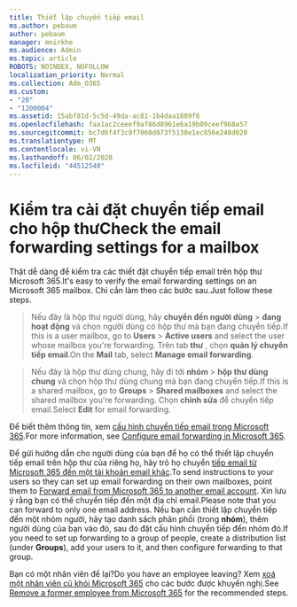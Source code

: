 ```yaml
---
title: Thiết lập chuyển tiếp email
ms.author: pebaum
author: pebaum
manager: mnirkhe
ms.audience: Admin
ms.topic: article
ROBOTS: NOINDEX, NOFOLLOW
localization_priority: Normal
ms.collection: Adm_O365
ms.custom:
- "20"
- "1200004"
ms.assetid: 15abf81d-5c5d-49da-ac81-1b4daa1809f6
ms.openlocfilehash: faa1ac2ceeef9af86d8961e6a19b09ceef968a57
ms.sourcegitcommit: bc7d6f4f3c9f7060d073f5130e1ec856e248d020
ms.translationtype: MT
ms.contentlocale: vi-VN
ms.lasthandoff: 06/02/2020
ms.locfileid: "44512540"
---
```

# <a name="check-the-email-forwarding-settings-for-a-mailbox"></a><span data-ttu-id="3af7c-102">Kiểm tra cài đặt chuyển tiếp email cho hộp thư</span><span class="sxs-lookup"><span data-stu-id="3af7c-102">Check the email forwarding settings for a mailbox</span></span>

<span data-ttu-id="3af7c-103">Thật dễ dàng để kiểm tra các thiết đặt chuyển tiếp email trên hộp thư Microsoft 365.</span><span class="sxs-lookup"><span data-stu-id="3af7c-103">It's easy to verify the email forwarding settings on an Microsoft 365 mailbox.</span></span> <span data-ttu-id="3af7c-104">Chỉ cần làm theo các bước sau.</span><span class="sxs-lookup"><span data-stu-id="3af7c-104">Just follow these steps.</span></span>
  
> <span data-ttu-id="3af7c-105">Nếu đây là hộp thư người dùng, hãy **chuyển đến người dùng** \> **đang hoạt động** và chọn người dùng có hộp thư mà bạn đang chuyển tiếp.</span><span class="sxs-lookup"><span data-stu-id="3af7c-105">If this is a user mailbox, go to **Users** \> **Active users** and select the user whose mailbox you're forwarding.</span></span> <span data-ttu-id="3af7c-106">Trên tab **thư** , chọn **quản lý chuyển tiếp email**.</span><span class="sxs-lookup"><span data-stu-id="3af7c-106">On the **Mail** tab, select **Manage email forwarding**.</span></span>

> <span data-ttu-id="3af7c-107">Nếu đây là hộp thư dùng chung, hãy đi tới **nhóm** \> **hộp thư dùng chung** và chọn hộp thư dùng chung mà bạn đang chuyển tiếp.</span><span class="sxs-lookup"><span data-stu-id="3af7c-107">If this is a shared mailbox, go to **Groups** \> **Shared mailboxes** and select the shared mailbox you're forwarding.</span></span> <span data-ttu-id="3af7c-108">Chọn **chỉnh sửa** để chuyển tiếp email.</span><span class="sxs-lookup"><span data-stu-id="3af7c-108">Select **Edit** for email forwarding.</span></span>

<span data-ttu-id="3af7c-109">Để biết thêm thông tin, xem [cấu hình chuyển tiếp email trong Microsoft 365](https://docs.microsoft.com/microsoft-365/admin/email/configure-email-forwarding).</span><span class="sxs-lookup"><span data-stu-id="3af7c-109">For more information, see [Configure email forwarding in Microsoft 365](https://docs.microsoft.com/microsoft-365/admin/email/configure-email-forwarding).</span></span>
  
<span data-ttu-id="3af7c-110">Để gửi hướng dẫn cho người dùng của bạn để họ có thể thiết lập chuyển tiếp email trên hộp thư của riêng họ, hãy trỏ họ chuyển [tiếp email từ Microsoft 365 đến một tài khoản email khác](https://support.office.com/article/Forward-email-from-Office-365-to-another-email-account-1ed4ee1e-74f8-4f53-a174-86b748ff6a0e).</span><span class="sxs-lookup"><span data-stu-id="3af7c-110">To send instructions to your users so they can set up email forwarding on their own mailboxes, point them to [Forward email from Microsoft 365 to another email account](https://support.office.com/article/Forward-email-from-Office-365-to-another-email-account-1ed4ee1e-74f8-4f53-a174-86b748ff6a0e).</span></span> <span data-ttu-id="3af7c-111">Xin lưu ý rằng bạn có thể chuyển tiếp đến một địa chỉ email.</span><span class="sxs-lookup"><span data-stu-id="3af7c-111">Please note that you can forward to only one email address.</span></span> <span data-ttu-id="3af7c-112">Nếu bạn cần thiết lập chuyển tiếp đến một nhóm người, hãy tạo danh sách phân phối (trong **nhóm**), thêm người dùng của bạn vào đó, sau đó đặt cấu hình chuyển tiếp đến nhóm đó.</span><span class="sxs-lookup"><span data-stu-id="3af7c-112">If you need to set up forwarding to a group of people, create a distribution list (under **Groups**), add your users to it, and then configure forwarding to that group.</span></span>
  
<span data-ttu-id="3af7c-113">Bạn có một nhân viên để lại?</span><span class="sxs-lookup"><span data-stu-id="3af7c-113">Do you have an employee leaving?</span></span> <span data-ttu-id="3af7c-114">Xem [xoá một nhân viên cũ khỏi Microsoft 365](https://docs.microsoft.com/microsoft-365/admin/add-users/remove-former-employee) cho các bước được khuyến nghị.</span><span class="sxs-lookup"><span data-stu-id="3af7c-114">See [Remove a former employee from Microsoft 365](https://docs.microsoft.com/microsoft-365/admin/add-users/remove-former-employee) for the recommended steps.</span></span>